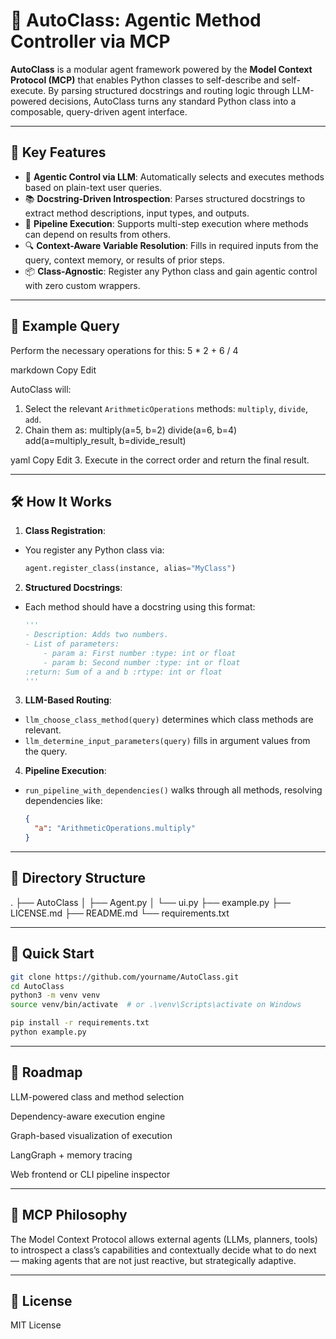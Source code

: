 # 🤖 AutoClass: Agentic Method Controller via MCP

**AutoClass** is a modular agent framework powered by the **Model Context Protocol (MCP)** that enables Python classes to self-describe and self-execute. By parsing structured docstrings and routing logic through LLM-powered decisions, AutoClass turns any standard Python class into a composable, query-driven agent interface.

---

## 🚀 Key Features

- 🧠 **Agentic Control via LLM**: Automatically selects and executes methods based on plain-text user queries.
- 📚 **Docstring-Driven Introspection**: Parses structured docstrings to extract method descriptions, input types, and outputs.
- 🔁 **Pipeline Execution**: Supports multi-step execution where methods can depend on results from others.
- 🔍 **Context-Aware Variable Resolution**: Fills in required inputs from the query, context memory, or results of prior steps.
- 📦 **Class-Agnostic**: Register any Python class and gain agentic control with zero custom wrappers.

---

## 🧩 Example Query

Perform the necessary operations for this: 5 * 2 + 6 / 4

markdown
Copy
Edit

AutoClass will:
1. Select the relevant `ArithmeticOperations` methods: `multiply`, `divide`, `add`.
2. Chain them as:
multiply(a=5, b=2)
divide(a=6, b=4)
add(a=multiply_result, b=divide_result)

yaml
Copy
Edit
3. Execute in the correct order and return the final result.

---

## 🛠️ How It Works

1. **Class Registration**:
- You register any Python class via:
  ```python
  agent.register_class(instance, alias="MyClass")
  ```

2. **Structured Docstrings**:
- Each method should have a docstring using this format:
  ```python
  '''
  - Description: Adds two numbers.
  - List of parameters:
      - param a: First number :type: int or float
      - param b: Second number :type: int or float
  :return: Sum of a and b :rtype: int or float
  '''
  ```

3. **LLM-Based Routing**:
- `llm_choose_class_method(query)` determines which class methods are relevant.
- `llm_determine_input_parameters(query)` fills in argument values from the query.

4. **Pipeline Execution**:
- `run_pipeline_with_dependencies()` walks through all methods, resolving dependencies like:
  ```json
  {
    "a": "ArithmeticOperations.multiply"
  }
  ```

---

## 📂 Directory Structure

.
├── AutoClass
│   ├── Agent.py
│   └── ui.py
├── example.py
├── LICENSE.md
├── README.md
└── requirements.txt

---

## 🧪 Quick Start

```bash
git clone https://github.com/yourname/AutoClass.git
cd AutoClass
python3 -m venv venv
source venv/bin/activate  # or .\venv\Scripts\activate on Windows

pip install -r requirements.txt
python example.py
```
---

## 📌 Roadmap
 LLM-powered class and method selection

 Dependency-aware execution engine

 Graph-based visualization of execution

 LangGraph + memory tracing

 Web frontend or CLI pipeline inspector

---

## 🧠 MCP Philosophy
The Model Context Protocol allows external agents (LLMs, planners, tools) to introspect a class’s capabilities and contextually decide what to do next — making agents that are not just reactive, but strategically adaptive.

---

## 📝 License
MIT License

